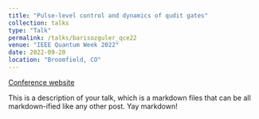 ```yaml
---
title: "Pulse-level control and dynamics of qudit gates"
collection: talks
type: "Talk"
permalink: /talks/barisozguler_qce22
venue: "IEEE Quantum Week 2022"
date: 2022-09-20
location: "Broomfield, CO"
---
```


[Conference website](https://qce.quantum.ieee.org/2022)

This is a description of your talk, which is a markdown files that can be all markdown-ified like any other post. Yay markdown!
